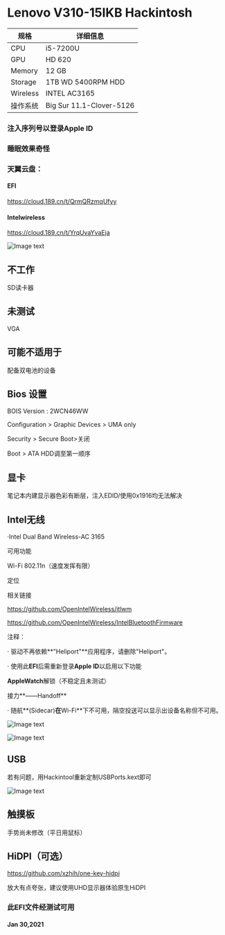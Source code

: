 # **Lenovo V310-15IKB Hackintosh**

| 规格     | 详细信息                 |
| -------- | ------------------------ |
| CPU      | i5-7200U                 |
| GPU      | HD 620                   |
| Memory   | 12 GB                    |
| Storage  | 1TB WD 5400RPM HDD       |
| Wireless | INTEL AC3165             |
| 操作系统 | Big Sur 11.1-Clover-5126 |

### 注入序列号以登录Apple ID

### 睡眠效果奇怪

### 天翼云盘：

#### **EFI**

https://cloud.189.cn/t/QrmQRzmqUfyy

#### **Intelwireless**

https://cloud.189.cn/t/YrqUvaYvaEja

![Image text](https://raw.githubusercontent.com/lee-namc/Lenovo-V310-15IKB-Hackintosh/blob/master/Screenshots/概览.png)

## 不工作

SD读卡器



## 未测试

VGA



## 可能不适用于

配备双电池的设备



## Bios 设置

BOIS Version : 2WCN46WW

Configuration > Graphic Devices > UMA only

Security > Secure Boot>关闭

Boot > ATA HDD调至第一顺序



## 显卡

笔记本内建显示器色彩有断层，注入EDID/使用0x1916均无法解决



## **Intel**无线

·Intel Dual Band Wireless-AC 3165

可用功能

Wi-Fi 802.11n（速度发挥有限）

定位

相关链接

https://github.com/OpenIntelWireless/itlwm

https://github.com/OpenIntelWireless/IntelBluetoothFirmware

注释：

· 驱动不再依赖**"Heliport"**应用程序，请删除"Heliport"。

· 使用此**EFI**后需重新登录**Apple ID**以启用以下功能

  **AppleWatch**解锁（不稳定且未测试）

  接力**——Handoff**

· 随航**(Sidecar)**在**Wi-Fi**下不可用，隔空投送可以显示出设备名称但不可用。

![Image text](https://raw.githubusercontent.com/lee-namc/Lenovo-V310-15IKB-Hackintosh/blob/master/Screenshots/Wi-Fi系统信息.png)

![Image text](https://raw.githubusercontent.com/lee-namc/Lenovo-V310-15IKB-Hackintosh/blob/master/Screenshots/随航（Wi-Fi下不可用）.png)

## USB

若有问题，用Hackintool重新定制USBPorts.kext即可

![Image text](https://raw.githubusercontent.com/lee-namc/Lenovo-V310-15IKB-Hackintosh/blob/master/Screenshots/USB.png)

## 触摸板

手势尚未修改（平日用鼠标）



## **HiDPI**（可选）

https://github.com/xzhih/one-key-hidpi

放大有点夸张，建议使用UHD显示器体验原生HiDPI



### 此**EFI**文件经测试可用

#### Jan 30,2021